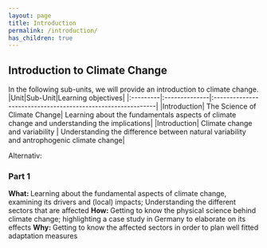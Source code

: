 ```yaml
---
layout: page
title: Introduction
permalink: /introduction/
has_children: true
---
```


## Introduction to Climate Change

In the following sub-units, we will provide an introduction to climate change. 
|Unit|Sub-Unit|Learning objectives|
|:---------|:--------------|:------------------------------------------------------------|
|Introduction| The Science of Climate Change| Learning about the fundamentals aspects of climate change and understanding the implications|
|Introduction| Climate change and variability | Understanding the difference between natural variability and antrophogenic climate change|

Alternativ: 
### Part 1 
<b> What: </b> Learning about the fundamental aspects of climate change, examining its drivers and (local) impacts; Understanding the different sectors that are affected
<b> How: </b> Getting to know the physical science behind climate change; highlighting a case study in Germany to elaborate on its effects
<b> Why: </b> Getting to know the affected sectors in order to plan well fitted adaptation measures

